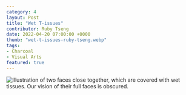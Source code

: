 ```yaml
---
category: 4
layout: Post
title: "Wet T-issues"
contributor: Ruby Tseng
date: 2022-04-20 07:00:00 +0000
thumb: "wet-t-issues-ruby-tseng.webp"
tags: 
- Charcoal
- Visual Arts
featured: true
---
```

<img src="{{ site.baseurl }}/uploads/4/wet-t-issues-ruby-tseng.jpg" 
    alt="Illustration of two faces close together, which are covered with wet tissues. Our vision of their full faces is obscured.">